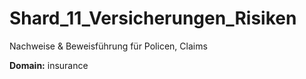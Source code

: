 # Shard_11_Versicherungen_Risiken

Nachweise & Beweisführung für Policen, Claims

**Domain:** insurance
